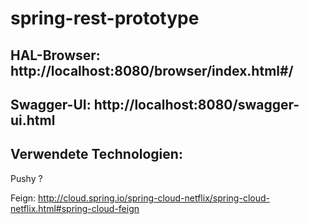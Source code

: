 # spring-rest-prototype

## HAL-Browser: http://localhost:8080/browser/index.html#/

## Swagger-UI: http://localhost:8080/swagger-ui.html

## Verwendete Technologien:
Pushy ?

Feign:
http://cloud.spring.io/spring-cloud-netflix/spring-cloud-netflix.html#spring-cloud-feign